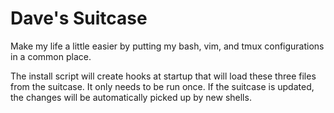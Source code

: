 Dave's Suitcase
===============

Make my life a little easier by putting my bash, vim, and tmux configurations in a common place.

The install script will create hooks at startup that will load these three files from the suitcase.  It only needs to be run once.  If the suitcase is updated, the changes will be automatically picked up by new shells.
